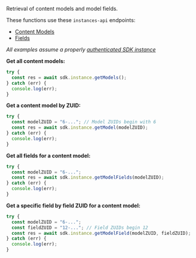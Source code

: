 Retrieval of content models and model fields. 

These functions use these `instances-api` endpoints:
- [Content Models](https://instances-api.zesty.org/#5f8c1a85-1775-f67b-c5e0-a061f69e7ddb)
- [Fields](https://instances-api.zesty.org/#689c935d-a46c-8eef-cf20-df60f55c38d3)

*All examples assume a properly [authenticated SDK instance](https://github.com/zesty-io/node-sdk/wiki/instantiation)*

**Get all content models:**

```javascript
try {
  const res = await sdk.instance.getModels();
} catch (err) {
  console.log(err);
}
```

**Get a content model by ZUID:**

```javascript
try {
  const modelZUID = "6-..."; // Model ZUIDs begin with 6
  const res = await sdk.instance.getModel(modelZUID);
} catch (err) {
  console.log(err);
}
```

**Get all fields for a content model:**

```javascript
try {
  const modelZUID = "6-...";
  const res = await sdk.instance.getModelFields(modelZUID);
} catch (err) {
  console.log(err);
}
```

**Get a specific field by field ZUID for a content model:**

```javascript
try {
  const modelZUID = "6-...";
  const fieldZUID = "12-..."; // Field ZUIDs begin 12
  const res = await sdk.instance.getModelField(modelZUID, fieldZUID);
} catch (err) {
  console.log(err);
}
```